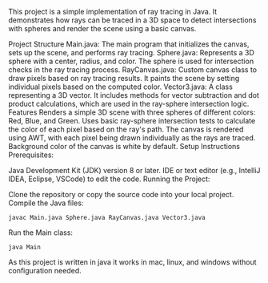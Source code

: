 This project is a simple implementation of ray tracing in Java. It demonstrates how rays can be traced in a 3D space to detect intersections with spheres and render the scene using a basic canvas.

Project Structure
Main.java: The main program that initializes the canvas, sets up the scene, and performs ray tracing.
Sphere.java: Represents a 3D sphere with a center, radius, and color. The sphere is used for intersection checks in the ray tracing process.
RayCanvas.java: Custom canvas class to draw pixels based on ray tracing results. It paints the scene by setting individual pixels based on the computed color.
Vector3.java: A class representing a 3D vector. It includes methods for vector subtraction and dot product calculations, which are used in the ray-sphere intersection logic.
Features
Renders a simple 3D scene with three spheres of different colors: Red, Blue, and Green.
Uses basic ray-sphere intersection tests to calculate the color of each pixel based on the ray's path.
The canvas is rendered using AWT, with each pixel being drawn individually as the rays are traced.
Background color of the canvas is white by default.
Setup Instructions
Prerequisites:

Java Development Kit (JDK) version 8 or later.
IDE or text editor (e.g., IntelliJ IDEA, Eclipse, VSCode) to edit the code.
Running the Project:

Clone the repository or copy the source code into your local project.
Compile the Java files:
```
javac Main.java Sphere.java RayCanvas.java Vector3.java
```
Run the Main class:
```
java Main
```

As this project is written in java it works in mac, linux, and windows without configuration needed.
